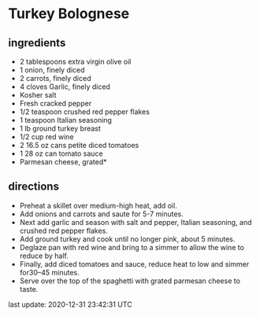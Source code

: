 Turkey Bolognese
================
    

ingredients
-----------

*   2 tablespoons extra virgin olive oil
*   1 onion, finely diced
*   2 carrots, finely diced
*   4 cloves Garlic, finely diced
*   Kosher salt
*   Fresh cracked pepper
*   1/2 teaspoon crushed red pepper flakes
*   1 teaspoon Italian seasoning
*   1 lb ground turkey breast
*   1/2 cup red wine
*   2 16.5 oz cans petite diced tomatoes
*   1 28 oz can tomato sauce
*   Parmesan cheese, grated\*

directions
----------

*   Preheat a skillet over medium-high heat, add oil.
*   Add onions and carrots and saute for 5-7 minutes.
*   Next add garlic and season with salt and pepper, Italian seasoning, and crushed red pepper flakes.
*   Add ground turkey and cook until no longer pink, about 5 minutes.
*   Deglaze pan with red wine and bring to a simmer to allow the wine to reduce by half.
*   Finally, add diced tomatoes and sauce, reduce heat to low and simmer for30–45 minutes.
*   Serve over the top of the spaghetti with grated parmesan cheese to taste.

last update: 2020-12-31 23:42:31 UTC